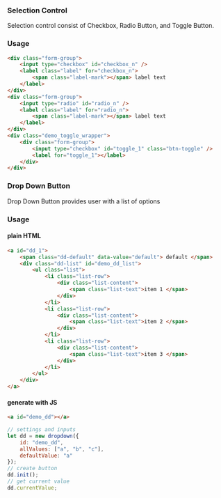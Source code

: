 ### Selection Control
Selection control consist of Checkbox, Radio Button, and Toggle Button.

### Usage
```html
<div class="form-group">
    <input type="checkbox" id="checkbox_n" />
    <label class="label" for="checkbox_n">
        <span class="label-mark"></span> label text
    </label>
</div>
<div class="form-group">
    <input type="radio" id="radio_n" />
    <label class="label" for="radio_n">
        <span class="label-mark"></span> label text
    </label>
</div>
<div class="demo_toggle_wrapper">
    <div class="form-group">
        <input type="checkbox" id="toggle_1" class="btn-toggle" />
        <label for="toggle_1"></label>
    </div>
</div>

```


### Drop Down Button
Drop Down Button provides user with a list of options

### Usage
#### plain HTML
```html
<a id="dd_1">
    <span class="dd-default" data-value="default"> default </span>
    <div class="dd-list" id="demo_dd_list">
        <ul class="list">
            <li class="list-row">
                <div class="list-content">
                    <span class="list-text">item 1 </span>
                </div>
            </li>
            <li class="list-row">
                <div class="list-content">
                    <span class="list-text">item 2 </span>
                </div>
            </li>
            <li class="list-row">
                <div class="list-content">
                    <span class="list-text">item 3 </span>
                </div>
            </li>
        </ul>
    </div>
</a>
```

#### generate with JS
```html
<a id="demo_dd"></a>
```

```js
// settings and inputs
let dd = new dropdown({
    id: "demo_dd",
    allValues: ["a", "b", "c"],
    defaultValue: "a"
});
// create button
dd.init();
// get current value
dd.currentValue;
```

